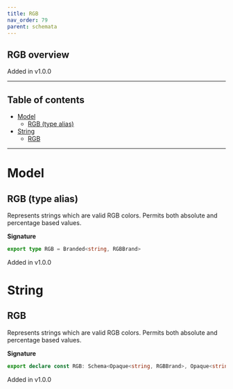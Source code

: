 ```yaml
---
title: RGB
nav_order: 79
parent: schemata
---
```


## RGB overview

Added in v1.0.0

---

<h2 class="text-delta">Table of contents</h2>

- [Model](#model)
  - [RGB (type alias)](#rgb-type-alias)
- [String](#string)
  - [RGB](#rgb)

---

# Model

## RGB (type alias)

Represents strings which are valid RGB colors. Permits both absolute and percentage based values.

**Signature**

```ts
export type RGB = Branded<string, RGBBrand>
```

Added in v1.0.0

# String

## RGB

Represents strings which are valid RGB colors. Permits both absolute and percentage based values.

**Signature**

```ts
export declare const RGB: Schema<Opaque<string, RGBBrand>, Opaque<string, RGBBrand>>
```

Added in v1.0.0
